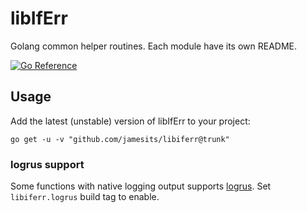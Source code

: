 # libIfErr

Golang common helper routines. Each module have its own README.

[![Go Reference](https://pkg.go.dev/badge/github.com/jamesits/libiferr.svg)](https://pkg.go.dev/github.com/jamesits/libiferr)

## Usage

Add the latest (unstable) version of libIfErr to your project:

```shell
go get -u -v "github.com/jamesits/libiferr@trunk"
```

### logrus support

Some functions with native logging output supports [logrus](https://github.com/sirupsen/logrus). Set `libiferr.logrus`
build tag to enable.
